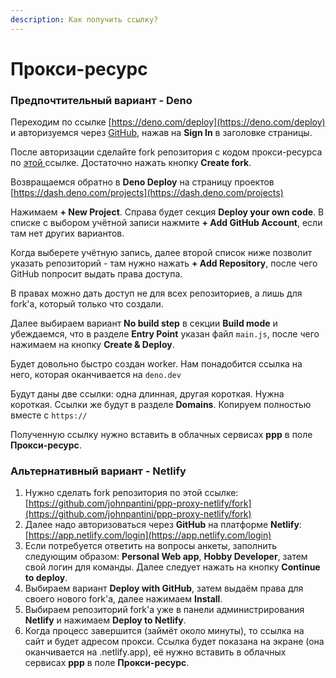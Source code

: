 ```yaml
---
description: Как получить ссылку?
---
```


# Прокси-ресурс

### Предпочтительный вариант - Deno

Переходим по ссылке [https://deno.com/deploy](https://deno.com/deploy) и авторизуемся через [GitHub](https://github.com/join), нажав на **Sign In** в заголовке страницы.&#x20;

После авторизации сделайте fork репозитория с кодом прокси-ресурса по [этой ](https://github.com/johnpantini/ppp-proxy-deno/fork)ссылке. Достаточно нажать кнопку **Create fork**.

Возвращаемся обратно в **Deno Deploy** на страницу проектов [https://dash.deno.com/projects](https://dash.deno.com/projects)

Нажимаем **+ New Project**. Справа будет секция **Deploy your own code**. В списке с выбором учётной записи нажмите **+ Add GitHub Account**, если там нет других вариантов.

Когда выберете учётную запись, далее второй список ниже позволит указать репозиторий - там нужно нажать **+ Add Repository**, после чего GitHub попросит выдать права доступа.

В правах можно дать доступ не для всех репозиториев, а лишь для fork'а, который только что создали.

Далее выбираем вариант **No build step** в секции **Build mode** и убеждаемся, что в разделе **Entry Point** указан файл `main.js`, после чего нажимаем на кнопку **Create & Deploy**.

Будет довольно быстро создан worker. Нам понадобится ссылка на него, которая оканчивается на `deno.dev`

Будут даны две ссылки: одна длинная, другая короткая. Нужна короткая. Ссылки же будут в разделе **Domains**. Копируем полностью вместе с `https://`

Полученную ссылку нужно вставить в облачных сервисах **ppp** в поле **Прокси-ресурс**.

### Альтернативный вариант - Netlify <a href="#netlify-edge" id="netlify-edge"></a>

1. Нужно сделать fork репозитория по этой ссылке: [https://github.com/johnpantini/ppp-proxy-netlify/fork](https://github.com/johnpantini/ppp-proxy-netlify/fork)
2. Далее надо авторизоваться через **GitHub** на платформе **Netlify**: [https://app.netlify.com/login](https://app.netlify.com/login)
3. Если потребуется ответить на вопросы анкеты, заполнить следующим образом: **Personal Web app**, **Hobby Developer**, затем свой логин для команды. Далее следует нажать на кнопку **Continue to deploy**.
4. Выбираем вариант **Deploy with GitHub**, затем выдаём права для своего нового fork'а, далее нажимаем **Install**.
5. Выбираем репозиторий fork'а уже в панели администрирования **Netlify** и нажимаем **Deploy to Netlify**.
6. Когда процесс завершится (займёт около минуты), то ссылка на сайт и будет адресом прокси. Ссылка будет показана на экране (она оканчивается на .netlify.app), её нужно вставить в облачных сервисах **ppp** в поле **Прокси-ресурс**.

